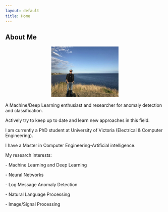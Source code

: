 ```yaml
---
layout: default
title: Home
---
```

## About Me

<p> </p> 

<section>
  <nav>
  <center>
  <img src="center/images/amirfarzad.jpg"
     alt="centered image"
     width="213"
     height="160"
     title="Amir Farzad">
	</center>
  </nav>
</section>

<p> A Machine/Deep Learning enthusiast and researcher for anomaly detection and classification. 

 Actively try to keep up to date and learn new approaches in this field.</p> 

<p> I am currently a PhD student at University of Victoria (Electrical & Computer Engineering).

I have a Master in Computer Engineering-Artificial intelligence.</p> 

<p> </p> 

<p>My research interests:</p> 
<p> - Machine Learning and Deep Learning</p> 
<p> - Neural Networks</p> 
<p> - Log Message Anomaly Detection</p> 
<p> - Natural Language Processing</p> 
<p> - Image/Signal Processing</p> 
